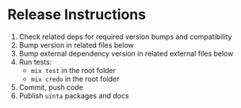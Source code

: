 # Release Instructions

  1. Check related deps for required version bumps and compatibility
  2. Bump version in related files below
  3. Bump external dependency version in related external files below
  4. Run tests:
      - `mix test` in the root folder
      - `mix credo` in the root folder
  5. Commit, push code
  6. Publish `uinta` packages and docs

